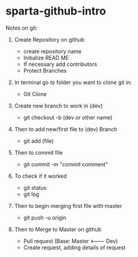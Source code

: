 # sparta-github-intro
Notes on git:

1. Create Repository on github
   - create repository name
   - Initialize READ ME
   - If necessary add contributors
   - Protect Branches

2. In terminal go to folder you want to clone git in:
   - Git Clone <SSH key version>

3. Create new branch to work in (dev)
   - git checkout -b (dev or other name)

4. Then to add new/first file to (dev) Branch
   - git add (file)

5. Then to commit file
   -  git commit -m "commit comment"

6. To check if it worked
   - git status
   - git log

7. Then to begin merging first file with master
   - git push -u origin

8. Then to Merge to Master on github
   - Pull request (Base: Master <--- Dev)
   - Create request, adding details of request
